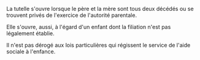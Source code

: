 La tutelle s'ouvre lorsque le père et la mère sont tous deux décédés ou se trouvent privés de l'exercice de l'autorité parentale.


  

Elle s'ouvre, aussi, à l'égard d'un enfant dont la filiation n'est pas légalement établie.


  

Il n'est pas dérogé aux lois particulières qui régissent le service de l'aide sociale à l'enfance.


  
